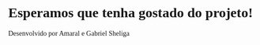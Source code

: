 <body  style="font-family: 'Times New Roman', Times, serif;">
<h1>Esperamos que tenha gostado do projeto!</h1>
<p>Desenvolvido por Amaral e Gabriel Sheliga 👨‍💻​</p>
</body>
